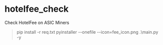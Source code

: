 # hotelfee_check
Check HotelFee on ASIC Miners
> pip install -r req.txt
> pyinstaller --onefile --icon=fee_icon.png .\main.py -y